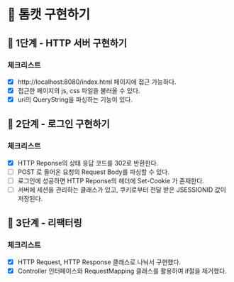 # 🐯 톰캣 구현하기

## 🚀 1단계 - HTTP 서버 구현하기

### 체크리스트

- [x] http://localhost:8080/index.html 페이지에 접근 가능하다.
- [x] 접근한 페이지의 js, css 파일을 불러올 수 있다.
- [x] uri의 QueryString을 파싱하는 기능이 있다.

## 🚀 2단계 - 로그인 구현하기

### 체크리스트

- [x] HTTP Reponse의 상태 응답 코드를 302로 반환한다.
- [ ] POST 로 들어온 요청의 Request Body를 파싱할 수 있다.
- [ ] 로그인에 성공하면 HTTP Reponse의 헤더에 Set-Cookie 가 존재한다.
- [ ] 서버에 세션을 관리하는 클래스가 있고, 쿠키로부터 전달 받은 JSESSIONID 값이 저장된다.

## 🚀 3단계 - 리팩터링

### 체크리스트

- [x] HTTP Request, HTTP Response 클래스로 나눠서 구현했다.
- [x] Controller 인터페이스와 RequestMapping 클래스를 활용하여 if절을 제거했다.

